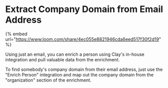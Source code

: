 # Extract Company Domain from Email Address

{% embed url="https://www.loom.com/share/4ec055e8821946cda6eed517f30f2d19" %}

Using just an email, you can enrich a person using Clay's in-house integration and pull valuable data from the enrichment.&#x20;

To find somebody's company domain from their email address, just use the "Enrich Person" integration and map out the company domain from the "organization" section of the enrichment.&#x20;
